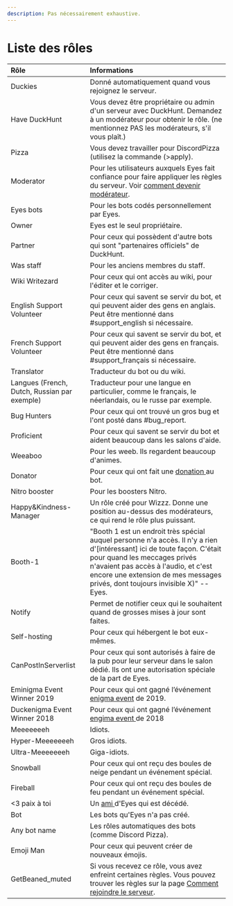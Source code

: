 ```yaml
---
description: Pas nécessairement exhaustive.
---
```


# Liste des rôles

| Rôle | Informations |
| :--- | :--- |
| Duckies | Donné automatiquement quand vous rejoignez le serveur. |
| Have DuckHunt | Vous devez être propriétaire ou admin d'un serveur avec DuckHunt. Demandez à un modérateur pour obtenir le rôle. \(ne mentionnez PAS les modérateurs, s'il vous plaît.\) |
| Pizza | Vous devez travailler pour DiscordPizza \(utilisez la commande \(&gt;apply\). |
| Moderator | Pour les utilisateurs auxquels Eyes fait confiance pour faire appliquer les règles du serveur. Voir [comment devenir modérateur](how-to-become-a-mod.md).  |
| Eyes bots | Pour les bots codés personnellement par Eyes. |
| Owner | Eyes est le seul propriétaire. |
| Partner | Pour ceux qui possèdent d'autre bots qui sont "partenaires officiels" de DuckHunt. |
| Was staff | Pour les anciens membres du staff. |
| Wiki Writezard | Pour ceux qui ont accès au wiki, pour l'éditer et le corriger. |
| English Support Volunteer | Pour ceux qui savent se servir du bot, et qui peuvent aider des gens en anglais. Peut être mentionné dans  \#support\_english si nécessaire. |
| French Support Volunteer | Pour ceux qui savent se servir du bot, et qui peuvent aider des gens en français. Peut être mentionné dans  \#support\_français si nécessaire. |
| Translator | Traducteur du bot ou du wiki. |
| Langues \(French, Dutch, Russian par  exemple\) | Traducteur pour une langue en particulier, comme le français, le néerlandais, ou le russe par exemple. |
| Bug Hunters | Pour ceux qui ont trouvé un gros bug et l'ont posté dans \#bug\_report. |
| Proficient | Pour ceux qui savent se servir du bot et aident beaucoup dans les salons d'aide. |
| Weeaboo | Pour les weeb. Ils regardent beaucoup d'animes. |
| Donator | Pour ceux qui ont fait une [donation ](https://www.patreon.com/duckhunt)au bot. |
| Nitro booster | Pour les boosters Nitro. |
| Happy&Kindness-Manager | Un rôle créé pour Wizzz. Donne une position au-dessus des modérateurs, ce qui rend le rôle plus puissant. |
| Booth-1 | "Booth 1 est un endroit très spécial auquel personne n'a accès. Il n'y a rien d'\[intéressant\] ici de toute façon. C'était pour quand les meccages privés n'avaient pas accès à l'audio, et c'est encore une extension de mes messages privés, dont toujours invisible X\)" -- Eyes. |
| Notify | Permet de notifier ceux qui le souhaitent quand de grosses mises à jour sont faites. |
| Self-hosting | Pour ceux qui hébergent le bot eux-mêmes. |
| CanPostInServerlist | Pour ceux qui sont autorisés à faire de la pub pour leur serveur dans le salon dédié. Ils ont une autorisation spéciale de la part de Eyes.  |
| Eminigma Event Winner 2019 | Pour ceux qui ont gagné l’événement  [enigma event](../support-server-lore/server-events/) de 2019. |
| Duckenigma Event Winner 2018 | Pour ceux qui ont gagné l’événement [engima event ](../support-server-lore/server-events/)de 2018 |
| Meeeeeeeh | Idiots. |
| Hyper-Meeeeeeeh | Gros idiots. |
| Ultra-Meeeeeeeh | Giga-idiots. |
| Snowball | Pour ceux qui ont reçu des boules de neige pendant un événement spécial.  |
| Fireball | Pour ceux qui ont reçu des boules de feu pendant un événement spécial. |
| &lt;3 paix à toi | Un [ami ](https://cdn.discordapp.com/attachments/446074570156539915/683886001973886984/20200301_215828.jpg)d'Eyes qui est décédé. |
| Bot | Les bots qu'Eyes n'a pas créé. |
| Any bot name | Les rôles automatiques des bots \(comme Discord Pizza\). |
| Emoji Man | Pour ceux qui peuvent créer de nouveaux émojis. |
| GetBeaned\_muted | Si vous recevez ce rôle, vous avez enfreint certaines règles. Vous pouvez trouver les règles sur la page [Comment rejoindre le serveur](how-to-join.md). |

